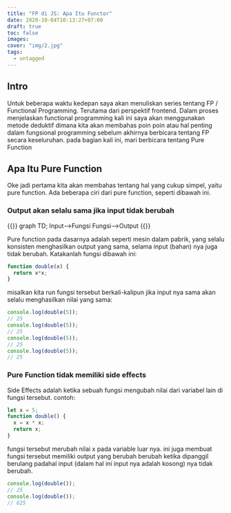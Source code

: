 ```yaml
---
title: "FP di JS: Apa Itu Functor"
date: 2020-10-04T10:13:27+07:00
draft: true
toc: false
images:
cover: "img/2.jpg"
tags:
  - untagged
---
```

## Intro

Untuk beberapa waktu kedepan saya akan menuliskan series tentang FP / Functional Programming. Terutama dari perspektif frontend. Dalam proses menjelaskan functional programming kali ini saya akan menggunakan metode deduktif dimana kita akan membahas poin poin atau hal penting dalam fungsional programming sebelum akhirnya berbicara tentang FP secara keseluruhan. pada bagian kali ini, mari berbicara tentang Pure Function



## Apa Itu Pure Function

Oke jadi pertama kita akan membahas tentang hal yang cukup simpel, yaitu pure function. Ada beberapa ciri dari pure function, seperti dibawah ini.

### Output akan selalu sama jika input tidak berubah

{{<mermaid>}}
graph TD;
Input-->Fungsi
Fungsi-->Output
{{</mermaid>}}

Pure function pada dasarnya adalah seperti mesin dalam pabrik, yang selalu konsisten menghasilkan output yang sama, selama input (bahan) nya juga tidak berubah. Katakanlah fungsi dibawah ini:

```javascript
function double(x) {
  return x*x;
}
```

misalkan kita run fungsi tersebut berkali-kalipun jika input nya sama akan selalu menghasilkan nilai yang sama:

```javascript
console.log(double(5));
// 25
console.log(double(5));
// 25
console.log(double(5));
// 25
console.log(double(5));
// 25
```

### Pure Function tidak memiliki side effects

Side Effects adalah ketika sebuah fungsi mengubah nilai dari variabel lain di fungsi tersebut. contoh:

```javascript
let x = 5;
function double() {
  x = x * x;
  return x;
}
```

fungsi tersebut merubah nilai x pada variable luar nya. ini juga membuat fungsi tersebut memiliki output yang berubah berubah ketika dipanggil berulang padahal input (dalam hal ini input nya adalah kosong) nya tidak berubah.

```javascript
console.log(double());
// 25
console.log(double());
// 625
```

